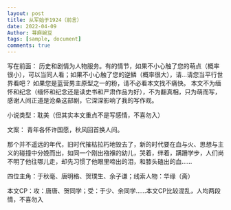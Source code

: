```yaml
---
layout: post
title: 从军始于1924（前言）
date: 2022-04-09
Author: 荨麻豌豆
tags: [sample, document]
comments: true
--- 
```

写在前面：
历史和剧情为人物服务。有的情节，如果不小心触了您的萌点（概率很小），可以当同人看；如果不小心触了您的逆鳞（概率很大），请…请您当平行世界看吧？
如果您是蓝营男主原型之一的粉，请不必看本文找不痛快。
本文不为缅怀和纪念（缅怀和纪念还是读史书和严肃作品为好），不为翻真相，只为萌而写，感谢人间正道是沧桑这部剧，它深深影响了我的写作观。

小说类型：耽美（但其实本文重点不是写感情，不喜勿入）

文案：
青年各怀许国愿，秋风回首换人间。

那个并不遥远的年代，旧时代摧枯拉朽地毁去了，新的时代要在血与火、思想与主义的碰撞中分娩而出，如同一个刚出襁褓的幼儿，哭着，绊着，蹒跚学步，人们尚不明了他往哪儿走，却先习惯了他眼里啼出的泪，和膝头磕出的血……

四位主角：于秋毫、唐明格、贺璞生、余子谦；线索人物：华缘（斋）

本文CP：攻：唐唐、贺同学；受：于少、余同学……本文CP比较混乱，人均两段情，不喜勿入
